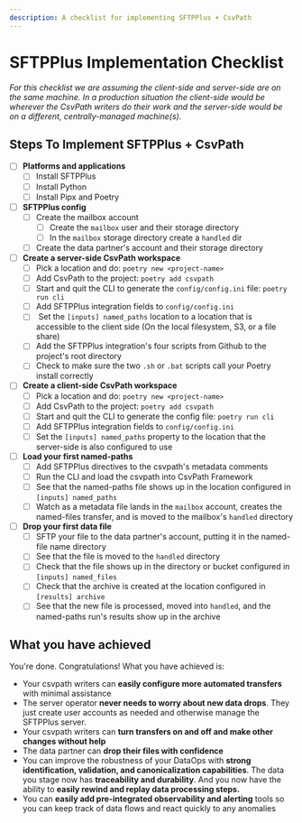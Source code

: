 ```yaml
---
description: A checklist for implementing SFTPPlus + CsvPath
---
```


# SFTPPlus Implementation Checklist

_For this checklist we are assuming the client-side and server-side are on the same machine. In a production situation the client-side would be wherever the CsvPath writers do their work and the server-side would be on a different, centrally-managed machine(s)._

## Steps To Implement SFTPPlus + CsvPath

* [ ] **Platforms and applications**
  * [ ] Install SFTPPlus
  * [ ] Install Python
  * [ ] Install Pipx and Poetry
* [ ] **SFTPPlus config**
  * [ ] Create the mailbox account&#x20;
    * [ ] Create the `mailbox` user and their storage directory
    * [ ] In the `mailbox` storage directory create a `handled` dir
  * [ ] Create the data partner's account and their storage directory
* [ ] **Create a server-side CsvPath workspace**
  * [ ] Pick a location and do: `poetry new <project-name>`
  * [ ] Add CsvPath to the project: `poetry add csvpath`
  * [ ] Start and quit the CLI to generate the `config/config.ini` file: `poetry run cli`
  * [ ] Add SFTPPlus integration fields to `config/config.ini` &#x20;
  * [ ] &#x20;Set the `[inputs] named_paths` location to a location that is accessible to the client side (On the local filesystem, S3, or a file share)
  * [ ] Add the SFTPPlus integration's four scripts from Github to the project's root directory
  * [ ] Check to make sure the two `.sh` or `.bat` scripts call your Poetry install correctly
* [ ] **Create a client-side CsvPath workspace**
  * [ ] Pick a location and do: `poetry new <project-name>`
  * [ ] Add CsvPath to the project: `poetry add csvpath`
  * [ ] Start and quit the CLI to generate the config file: `poetry run cli`
  * [ ] Add SFTPPlus integration fields to `config/config.ini`&#x20;
  * [ ] Set the `[inputs] named_paths` property to the location that the server-side is also configured to use
* [ ] **Load your first named-paths**
  * [ ] Add SFTPPlus directives to the csvpath's metadata comments
  * [ ] Run the CLI and load the csvpath into CsvPath Framework
  * [ ] See that the named-paths file shows up in the location configured in `[inputs] named_paths`&#x20;
  * [ ] Watch as a metadata file lands in the `mailbox` account, creates the named-files transfer, and is moved to the mailbox's `handled` directory
* [ ] **Drop your first data file**
  * [ ] SFTP your file to the data partner's account, putting it in the named-file name directory
  * [ ] See that the file is moved to the `handled` directory
  * [ ] Check that the file shows up in the directory or bucket configured in `[inputs] named_files`&#x20;
  * [ ] Check that the archive is created at the location configured in `[results] archive`&#x20;
  * [ ] See that the new file is processed, moved into `handled`, and the named-paths run's results show up in the archive

## What you have achieved

You're done. Congratulations! What you have achieved is:&#x20;

* Your csvpath writers can **easily configure more automated transfers** with minimal assistance
* The server operator **never needs to worry about new data drops**. They just create user accounts as needed and otherwise manage the SFTPPlus server.
* Your csvpath writers can **turn transfers on and off and make other changes without help**
* The data partner can **drop their files with confidence**
* You can improve the robustness of your DataOps with **strong identification, validation, and canonicalization capabilities**. The data you stage now has **traceability and durability**. And you now have the ability to **easily rewind and replay data processing steps.**
* You can **easily add pre-integrated observability and alerting** tools so you can keep track of data flows and react quickly to any anomalies &#x20;
